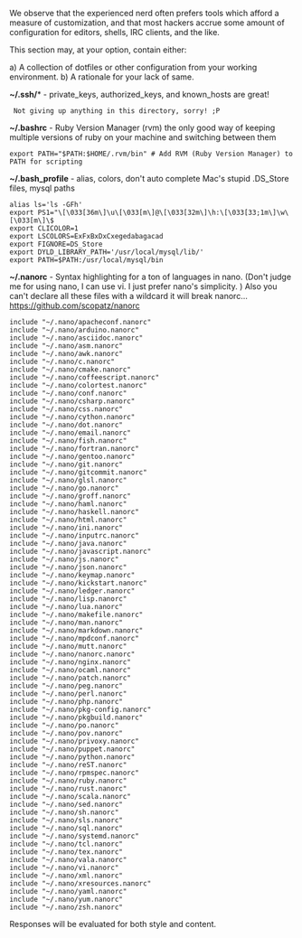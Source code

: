 We observe that the experienced nerd often prefers tools which afford a measure of customization, and that most hackers accrue some amount of configuration for editors, shells, IRC clients, and the like.

This section may, at your option, contain either:

  a) A collection of dotfiles or other configuration from your working environment.
  b) A rationale for your lack of same.

 **~/.ssh/***  - private_keys, authorized_keys, and known_hosts are great!

     Not giving up anything in this directory, sorry! ;P

 **~/.bashrc** - Ruby Version Manager (rvm) the only good way of keeping multiple versions of ruby on your machine and switching between them



    export PATH="$PATH:$HOME/.rvm/bin" # Add RVM (Ruby Version Manager) to PATH for scripting

 **~/.bash_profile** - alias, colors, don't auto complete Mac's stupid .DS_Store files, mysql paths



    alias ls='ls -GFh'
    export PS1="\[\033[36m\]\u\[\033[m\]@\[\033[32m\]\h:\[\033[33;1m\]\w\[\033[m\]\$
    export CLICOLOR=1
    export LSCOLORS=ExFxBxDxCxegedabagacad
    export FIGNORE=DS_Store
    export DYLD_LIBRARY_PATH='/usr/local/mysql/lib/'
    export PATH=$PATH:/usr/local/mysql/bin


 **~/.nanorc** - Syntax highlighting for a ton of languages in nano. (Don't judge me for using nano, I can use vi. I just prefer nano's simplicity. ) Also you can't declare all these files with a wildcard it will break nanorc... https://github.com/scopatz/nanorc



    include "~/.nano/apacheconf.nanorc"
    include "~/.nano/arduino.nanorc"
    include "~/.nano/asciidoc.nanorc"
    include "~/.nano/asm.nanorc"
    include "~/.nano/awk.nanorc"
    include "~/.nano/c.nanorc"
    include "~/.nano/cmake.nanorc"
    include "~/.nano/coffeescript.nanorc"
    include "~/.nano/colortest.nanorc"
    include "~/.nano/conf.nanorc"
    include "~/.nano/csharp.nanorc"
    include "~/.nano/css.nanorc"
    include "~/.nano/cython.nanorc"
    include "~/.nano/dot.nanorc"
    include "~/.nano/email.nanorc"
    include "~/.nano/fish.nanorc"
    include "~/.nano/fortran.nanorc"
    include "~/.nano/gentoo.nanorc"
    include "~/.nano/git.nanorc"
    include "~/.nano/gitcommit.nanorc"
    include "~/.nano/glsl.nanorc"
    include "~/.nano/go.nanorc"
    include "~/.nano/groff.nanorc"
    include "~/.nano/haml.nanorc"
    include "~/.nano/haskell.nanorc"
    include "~/.nano/html.nanorc"
    include "~/.nano/ini.nanorc"
    include "~/.nano/inputrc.nanorc"
    include "~/.nano/java.nanorc"
    include "~/.nano/javascript.nanorc"
    include "~/.nano/js.nanorc"
    include "~/.nano/json.nanorc"
    include "~/.nano/keymap.nanorc"
    include "~/.nano/kickstart.nanorc"
    include "~/.nano/ledger.nanorc"
    include "~/.nano/lisp.nanorc"
    include "~/.nano/lua.nanorc"
    include "~/.nano/makefile.nanorc"
    include "~/.nano/man.nanorc"
    include "~/.nano/markdown.nanorc"
    include "~/.nano/mpdconf.nanorc"
    include "~/.nano/mutt.nanorc"
    include "~/.nano/nanorc.nanorc"
    include "~/.nano/nginx.nanorc"
    include "~/.nano/ocaml.nanorc"
    include "~/.nano/patch.nanorc"
    include "~/.nano/peg.nanorc"
    include "~/.nano/perl.nanorc"
    include "~/.nano/php.nanorc"
    include "~/.nano/pkg-config.nanorc"
    include "~/.nano/pkgbuild.nanorc"
    include "~/.nano/po.nanorc"
    include "~/.nano/pov.nanorc"
    include "~/.nano/privoxy.nanorc"
    include "~/.nano/puppet.nanorc"
    include "~/.nano/python.nanorc"
    include "~/.nano/reST.nanorc"
    include "~/.nano/rpmspec.nanorc"
    include "~/.nano/ruby.nanorc"
    include "~/.nano/rust.nanorc"
    include "~/.nano/scala.nanorc"
    include "~/.nano/sed.nanorc"
    include "~/.nano/sh.nanorc"
    include "~/.nano/sls.nanorc"
    include "~/.nano/sql.nanorc"
    include "~/.nano/systemd.nanorc"
    include "~/.nano/tcl.nanorc"
    include "~/.nano/tex.nanorc"
    include "~/.nano/vala.nanorc"
    include "~/.nano/vi.nanorc"
    include "~/.nano/xml.nanorc"
    include "~/.nano/xresources.nanorc"
    include "~/.nano/yaml.nanorc"
    include "~/.nano/yum.nanorc"
    include "~/.nano/zsh.nanorc"




Responses will be evaluated for both style and content.
